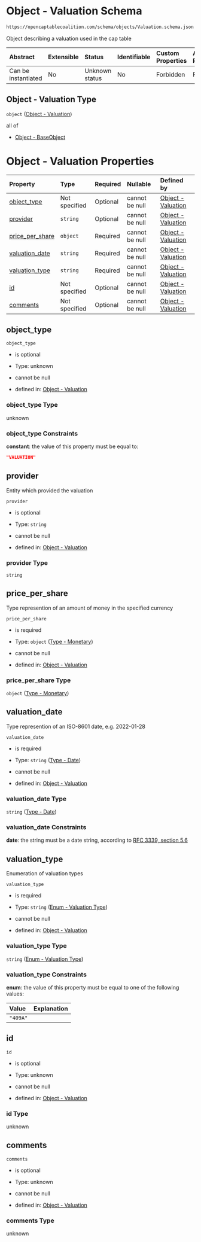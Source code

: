 # Object - Valuation Schema

```txt
https://opencaptablecoalition.com/schema/objects/Valuation.schema.json
```

Object describing a valuation used in the cap table

| Abstract            | Extensible | Status         | Identifiable | Custom Properties | Additional Properties | Access Restrictions | Defined In                                                                                 |
| :------------------ | :--------- | :------------- | :----------- | :---------------- | :-------------------- | :------------------ | :----------------------------------------------------------------------------------------- |
| Can be instantiated | No         | Unknown status | No           | Forbidden         | Forbidden             | none                | [Valuation.schema.json](../../schema/objects/Valuation.schema.json "open original schema") |

## Object - Valuation Type

`object` ([Object - Valuation](valuation.md))

all of

*   [Object - BaseObject](issuer-allof-object---baseobject.md "check type definition")

# Object - Valuation Properties

| Property                            | Type          | Required | Nullable       | Defined by                                                                                                                                                                                    |
| :---------------------------------- | :------------ | :------- | :------------- | :-------------------------------------------------------------------------------------------------------------------------------------------------------------------------------------------- |
| [object_type](#object_type)         | Not specified | Optional | cannot be null | [Object - Valuation](valuation-properties-object_type.md "https://opencaptablecoalition.com/schema/objects/Valuation.schema.json#/properties/object_type")                                    |
| [provider](#provider)               | `string`      | Optional | cannot be null | [Object - Valuation](valuation-properties-provider.md "https://opencaptablecoalition.com/schema/objects/Valuation.schema.json#/properties/provider")                                          |
| [price_per_share](#price_per_share) | `object`      | Required | cannot be null | [Object - Valuation](basetransfer-properties-type---monetary.md "https://opencaptablecoalition.com/schema/types/Monetary.schema.json#/properties/price_per_share")                            |
| [valuation_date](#valuation_date)   | `string`      | Required | cannot be null | [Object - Valuation](eventdrivenvestingcondition-properties-event_occurred-oneof-type---date.md "https://opencaptablecoalition.com/schema/types/Date.schema.json#/properties/valuation_date") |
| [valuation_type](#valuation_type)   | `string`      | Required | cannot be null | [Object - Valuation](valuation-properties-enum---valuation-type.md "https://opencaptablecoalition.com/schema/enums/ValuationType.schema.json#/properties/valuation_type")                     |
| [id](#id)                           | Not specified | Optional | cannot be null | [Object - Valuation](valuation-properties-id.md "https://opencaptablecoalition.com/schema/objects/Valuation.schema.json#/properties/id")                                                      |
| [comments](#comments)               | Not specified | Optional | cannot be null | [Object - Valuation](valuation-properties-comments.md "https://opencaptablecoalition.com/schema/objects/Valuation.schema.json#/properties/comments")                                          |

## object_type



`object_type`

*   is optional

*   Type: unknown

*   cannot be null

*   defined in: [Object - Valuation](valuation-properties-object_type.md "https://opencaptablecoalition.com/schema/objects/Valuation.schema.json#/properties/object_type")

### object_type Type

unknown

### object_type Constraints

**constant**: the value of this property must be equal to:

```json
"VALUATION"
```

## provider

Entity which provided the valuation

`provider`

*   is optional

*   Type: `string`

*   cannot be null

*   defined in: [Object - Valuation](valuation-properties-provider.md "https://opencaptablecoalition.com/schema/objects/Valuation.schema.json#/properties/provider")

### provider Type

`string`

## price_per_share

Type represention of an amount of money in the specified currency

`price_per_share`

*   is required

*   Type: `object` ([Type - Monetary](basetransfer-properties-type---monetary.md))

*   cannot be null

*   defined in: [Object - Valuation](basetransfer-properties-type---monetary.md "https://opencaptablecoalition.com/schema/types/Monetary.schema.json#/properties/price_per_share")

### price_per_share Type

`object` ([Type - Monetary](basetransfer-properties-type---monetary.md))

## valuation_date

Type represention of an ISO-8601 date, e.g. 2022-01-28

`valuation_date`

*   is required

*   Type: `string` ([Type - Date](eventdrivenvestingcondition-properties-event_occurred-oneof-type---date.md))

*   cannot be null

*   defined in: [Object - Valuation](eventdrivenvestingcondition-properties-event_occurred-oneof-type---date.md "https://opencaptablecoalition.com/schema/types/Date.schema.json#/properties/valuation_date")

### valuation_date Type

`string` ([Type - Date](eventdrivenvestingcondition-properties-event_occurred-oneof-type---date.md))

### valuation_date Constraints

**date**: the string must be a date string, according to [RFC 3339, section 5.6](https://tools.ietf.org/html/rfc3339 "check the specification")

## valuation_type

Enumeration of valuation types

`valuation_type`

*   is required

*   Type: `string` ([Enum - Valuation Type](valuation-properties-enum---valuation-type.md))

*   cannot be null

*   defined in: [Object - Valuation](valuation-properties-enum---valuation-type.md "https://opencaptablecoalition.com/schema/enums/ValuationType.schema.json#/properties/valuation_type")

### valuation_type Type

`string` ([Enum - Valuation Type](valuation-properties-enum---valuation-type.md))

### valuation_type Constraints

**enum**: the value of this property must be equal to one of the following values:

| Value    | Explanation |
| :------- | :---------- |
| `"409A"` |             |

## id



`id`

*   is optional

*   Type: unknown

*   cannot be null

*   defined in: [Object - Valuation](valuation-properties-id.md "https://opencaptablecoalition.com/schema/objects/Valuation.schema.json#/properties/id")

### id Type

unknown

## comments



`comments`

*   is optional

*   Type: unknown

*   cannot be null

*   defined in: [Object - Valuation](valuation-properties-comments.md "https://opencaptablecoalition.com/schema/objects/Valuation.schema.json#/properties/comments")

### comments Type

unknown
